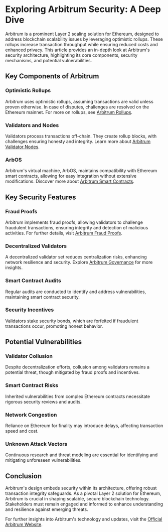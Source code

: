 # Exploring Arbitrum Security: A Deep Dive

Arbitrum is a prominent Layer 2 scaling solution for Ethereum, designed to address blockchain scalability issues by leveraging optimistic rollups. These rollups increase transaction throughput while ensuring reduced costs and enhanced privacy. This article provides an in-depth look at Arbitrum's security architecture, highlighting its core components, security mechanisms, and potential vulnerabilities.

## Key Components of Arbitrum

### Optimistic Rollups
Arbitrum uses optimistic rollups, assuming transactions are valid unless proven otherwise. In case of disputes, challenges are resolved on the Ethereum mainnet. For more on rollups, see [Arbitrum Rollups](https://www.license-token.com/wiki/arbitrum-rollups).

### Validators and Nodes
Validators process transactions off-chain. They create rollup blocks, with challenges ensuring honesty and integrity. Learn more about [Arbitrum Validator Nodes](https://www.license-token.com/wiki/arbitrum-validator-nodes).

### ArbOS
Arbitrum's virtual machine, ArbOS, maintains compatibility with Ethereum smart contracts, allowing for easy integration without extensive modifications. Discover more about [Arbitrum Smart Contracts](https://www.license-token.com/wiki/arbitrum-smart-contracts).

## Key Security Features

### Fraud Proofs
Arbitrum implements fraud proofs, allowing validators to challenge fraudulent transactions, ensuring integrity and detection of malicious activities. For further details, visit [Arbitrum Fraud Proofs](https://www.license-token.com/wiki/arbitrum-fraud-proofs).

### Decentralized Validators
A decentralized validator set reduces centralization risks, enhancing network resilience and security. Explore [Arbitrum Governance](https://www.license-token.com/wiki/arbitrum-governance) for more insights.

### Smart Contract Audits
Regular audits are conducted to identify and address vulnerabilities, maintaining smart contract security.

### Security Incentives
Validators stake security bonds, which are forfeited if fraudulent transactions occur, promoting honest behavior.

## Potential Vulnerabilities

### Validator Collusion
Despite decentralization efforts, collusion among validators remains a potential threat, though mitigated by fraud proofs and incentives.

### Smart Contract Risks
Inherited vulnerabilities from complex Ethereum contracts necessitate rigorous security reviews and audits.

### Network Congestion
Reliance on Ethereum for finality may introduce delays, affecting transaction speed and cost.

### Unknown Attack Vectors
Continuous research and threat modeling are essential for identifying and mitigating unforeseen vulnerabilities.

## Conclusion

Arbitrum's design embeds security within its architecture, offering robust transaction integrity safeguards. As a pivotal Layer 2 solution for Ethereum, Arbitrum is crucial in shaping scalable, secure blockchain technology. Stakeholders must remain engaged and informed to enhance understanding and resilience against emerging threats.

For further insights into Arbitrum's technology and updates, visit the [Official Arbitrum Website](https://arbitrum.io/).